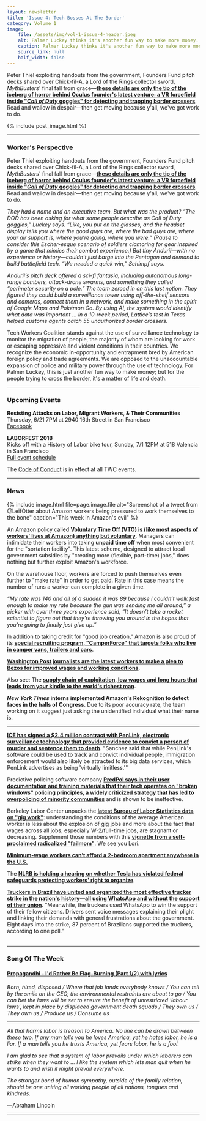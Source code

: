 ```yaml
---
layout: newsletter
title: 'Issue 4: Tech Bosses At The Border'
category: Volume 1
image:
    file: /assets/img/vol-1-issue-4-header.jpeg
    alt: Palmer Luckey thinks it's another fun way to make more money. For others, it's a matter of life and death.
    caption: Palmer Luckey thinks it's another fun way to make more money. For others, it's a matter of life and death.
    source_link: null
    half_width: false
---
```


<!-- Content imported from: https://eepurl.com/dx4mIn -->

Peter Thiel exploiting handouts from the government, Founders Fund pitch decks shared over Chick-fil-A, a Lord of the Rings collector sword, _MythBusters_' final fall from grace—[**these details are only the tip of the iceberg of horror behind Oculus founder's latest venture: a VR forcefield inside "_Call of Duty_ goggles" for detecting and trapping border crossers**](https://www.wired.com/story/palmer-luckey-anduril-border-wall/). Read and wallow in despair—then get moving because y'all, we've got work to do.
  
<!--excerpt-->

{% include post_image.html %}

***

### Worker's Perspective

Peter Thiel exploiting handouts from the government, Founders Fund pitch decks shared over Chick-fil-A, a Lord of the Rings collector sword, _MythBusters_' final fall from grace—[**these details are only the tip of the iceberg of horror behind Oculus founder's latest venture: a VR forcefield inside "_Call of Duty_ goggles" for detecting and trapping border crossers**](https://www.wired.com/story/palmer-luckey-anduril-border-wall/). Read and wallow in despair—then get moving because y'all, we've got work to do.

_They had a name and an executive team. But what was the product? “The DOD has been asking for what some people describe as&nbsp;Call of Duty goggles,” Luckey says. “Like, you put on the glasses, and the headset display tells you where the good guys are, where the bad guys are, where your air support is, where you’re going, where you were.” (Pause to consider this Escher-esque scenario of soldiers clamoring for gear inspired by a game that mimics their combat experience.) But tiny Anduril—with no experience or history—couldn’t just barge into the Pentagon and demand to build battlefield tech. “We needed a quick win,” Schimpf says._

_Anduril’s pitch deck offered a sci-fi fantasia, including autonomous long-range bombers, attack-drone swarms, and something they called “perimeter security on a pole.” The team zeroed in on this last notion. They figured they could build a surveillance tower using off-the-shelf sensors and cameras, connect them in a network, and make something in the spirit of Google Maps and Pokémon Go. By using AI, the system would identify what data was important ...&nbsp;in a 10-week period, Lattice’s test in Texas helped customs agents catch 55 unauthorized border crossers._  

Tech Workers Coalition stands against the use of surveillance technology to monitor the migration of people, the majority of whom are looking for work or escaping oppressive and violent conditions in their countries. We recognize the economic in-opportunity and entrapment bred by American foreign policy and trade agreements. We are opposed to the unaccountable expansion of police and military power through the use of technology. For Palmer Luckey, this is just another fun way to make money; but for the people trying to cross the border, it's a matter of life and death.

***

###  Upcoming Events

 **Resisting Attacks on Labor, Migrant Workers, & Their Communities**  
Thursday, 6/21 7PM at 2940 16th Street in San Francisco  
[Facebook](https://www.facebook.com/events/601409856904924/)  
  
**LABORFEST 2018**  
Kicks off with a History of Labor bike tour,&nbsp;Sunday, 7/1 12PM at 518 Valencia in San Francisco  
[Full event schedule](https://www.laborfest.net/wp/)

The [Code of Conduct](https://techworkerscoalition.org/community-guide/) is in effect at all TWC events.

***

### News

{% include image.html
    file=page.image.file
    alt="Screenshot of a tweet from @LeifOtter about Amazon workers being pressured to work themselves to the bone"
    caption="This week in Amazon's evil"
%}

An Amazon policy called [**Voluntary Time Off (VTO) is (like most aspects of workers' lives at Amazon) anything but voluntary**](https://gizmodo.com/on-amazon-s-time-1826570882). Managers can intimidate their workers into taking **unpaid time off** when most convenient for the "sortation facility". This latest&nbsp;scheme, designed to attract local government subsidies by "creating more (flexible, part-time) jobs," does nothing but further exploit Amazon's workforce.&nbsp;&nbsp;  
  
On the warehouse floor, workers are forced to push themselves even further to "make rate" in order to get paid. Rate in this case means the number of runs a worker can complete in a given time.  
  
_“My rate was 140 and all of a sudden it was 89 because I couldn’t walk fast enough to make my rate because the gun was sending me all around,” a picker with over three years experience said, “It doesn’t take a rocket scientist to figure out that they’re throwing you around in the hopes that you’re going to finally just give up.”_  
  
In addition to taking credit for "good job creation," Amazon is also proud of its [**special recruiting program, "CamperForce" that targets folks who live in camper vans, trailers and cars**](https://www.believermag.com/issues/201806/?read=article_bruder_blei).  
  
[**Washington Post journalists are the latest workers to make a plea to Bezos for improved wages and working conditions**](https://splinternews.com/washington-post-staffers-ask-richest-man-in-the-world-t-1826828794).  
  
Also see: The [**supply chain of exploitation, low wages and long hours that leads from your kindle to the world's richest man**](https://www.theguardian.com/technology/2018/jun/09/human-cost-kindle-amazon-china-foxconn-jeff-bezos?CMP=Share_AndroidApp_Slack).  
  
**_New York Times_ interns implemented Amazon's Rekognition to detect faces in the halls of Congress**. Due to its poor accuracy rate, the team working on it suggest just asking the unidentified individual what their name is.  

* * *
  
[**ICE has signed a $2.4 million contract with PenLink, electronic surveillance technology that provided evidence to convict a person of murder and sentence them to death**](https://www.washingtonpost.com/world/the_americas/whatsapp-is-upending-the-role-of-unions-in-brazil-next-it-may-transform-politics/2018/06/09/777e537e-68cc-11e8-a335-c4503d041eaf_story.html?utm_term=.40fbfdb94c0a). "Sanchez said that while PenLink's software could be used to track and convict individual people, immigration enforcement would also likely be attracted to its big data services, which PenLink advertises as being 'virtually limitless.'"  
  
Predictive policing software company [**PredPol says in their user documentation and training materials that their tech operates on "broken windows" policing principles, a widely criticized strategy that has led to overpolicing of minority communities**](https://motherboard.vice.com/en_us/article/d3k5pv/predpol-predictive-policing-broken-windows-theory-chicago-lucy-parsons) and is shown to be ineffective.  
  
Berkeley Labor Center unpacks the [**latest Bureau of Labor Statistics data on "gig work"**](https://blog.usejournal.com/making-sense-of-the-new-government-data-on-contingent-work-97209bb0c615): understanding the conditions of the average American worker is less about the explosion of gig jobs and more about the fact that wages across all jobs, especially W-2/full-time jobs, are stagnant or decreasing. Supplement those numbers with this [**vignette from a self-proclaimed radicalized "failmom"**](https://www.salon.com/2018/06/10/how-linkedin-made-this-failmom-into-a-socialist/). We see you Lori.  
  
[**Minimum-wage workers can’t afford a 2-bedroom apartment anywhere in the U.S.**](https://www.washingtonpost.com/news/wonk/wp/2018/06/13/a-minimum-wage-worker-cant-afford-a-2-bedroom-apartment-anywhere-in-the-u-s/?noredirect=on&utm_term=.c4a318e6c942)  
  
The [**NLRB is holding a hearing on whether Tesla has violated federal safeguards protecting workers' right to organize**](https://www.reuters.com/article/us-tesla-nlrb/worker-testifies-that-tesla-stopped-him-from-organizing-union-idUSKBN1J803Z).&nbsp;  
  
[**Truckers in Brazil have united and organized the most effective trucker strike in the nation's history—all using WhatsApp and without the support of their union**](https://www.washingtonpost.com/world/the_americas/whatsapp-is-upending-the-role-of-unions-in-brazil-next-it-may-transform-politics/2018/06/09/777e537e-68cc-11e8-a335-c4503d041eaf_story.html?utm_term=.40fbfdb94c0a). "Meanwhile, the truckers used WhatsApp to win the support of their fellow citizens. Drivers sent voice messages explaining their plight and linking their demands with general frustrations about the government. Eight days into the strike, 87 percent of Brazilians supported the truckers, according to one poll."  
&nbsp; 

***

### Song Of The Week

#### [**Propagandhi - I'd Rather Be Flag-Burning (Part 1/2) with lyrics**](https://www.youtube.com/watch?v=uHIkh_fTJqk)

_Born, hired, disposed / Where that job lands everybody knows / You can tell by the smile on the CEO, the environmental restraints are about to go / You can bet the laws will be set to ensure the benefit of unrestricted 'labour laws', kept in place by displaced government death squads / They own us / They own us / Produce us / Consume us_

* * *

_All that harms labor is treason to America. No line can be drawn between these two. If any man tells you he loves America, yet he hates labor, he is a liar. If a man tells you he trusts America, yet fears labor, he is a fool._

_I am glad to see that a system of labor prevails under which laborers can strike when they want to ... I like the system which lets man quit when he wants to and wish it might prevail everywhere._
  
_The stronger bond of human sympathy, outside of the family relation, should be one uniting all working people of all nations, tongues and kindreds._  

―Abraham Lincoln

* * *
